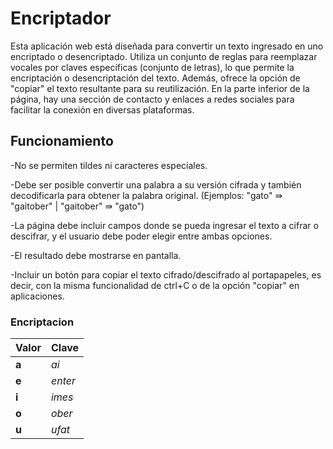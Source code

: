 




<h1>Encriptador</h1> 

Esta aplicación web está diseñada para convertir un texto ingresado en uno encriptado o desencriptado. Utiliza un conjunto de reglas para reemplazar vocales por claves específicas (conjunto de letras), lo que permite la encriptación o desencriptación del texto. Además, ofrece la opción de "copiar" el texto resultante para su reutilización. En la parte inferior de la página, hay una sección de contacto y enlaces a redes sociales para facilitar la conexión en diversas plataformas.

<h2>Funcionamiento</h2>

-No se permiten tildes ni caracteres especiales.

-Debe ser posible convertir una palabra a su versión cifrada y también decodificarla para obtener la palabra original. (Ejemplos: "gato" ⇛ "gaitober" | "gaitober" ⇛ "gato")

-La página debe incluir campos donde se pueda ingresar el texto a cifrar o descifrar, y el usuario debe poder elegir entre ambas opciones.

-El resultado debe mostrarse en pantalla.

-Incluir un botón para copiar el texto cifrado/descifrado al portapapeles, es decir, con la misma funcionalidad de ctrl+C o de la opción "copiar" en aplicaciones.



<h3>Encriptacion</h3>


|  Valor    | Clave |
| :-------- | :----------- |
| **a** | *ai* |
| **e** | *enter*|
| **i** | *imes* |
| **o** | *ober* |
| **u** | *ufat* |
